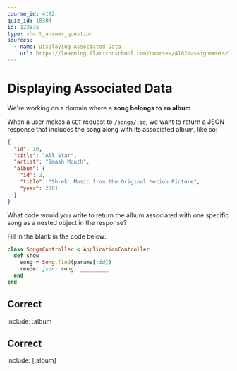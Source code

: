 ```yaml
---
course_id: 4182
quiz_id: 18304
id: 123875
type: short_answer_question
sources:
  - name: Displaying Associated Data
    url: https://learning.flatironschool.com/courses/4182/assignments/117174
---
```


# Displaying Associated Data

We're working on a domain where a **song belongs to an album**.

When a user makes a `GET` request to `/songs/:id`, we want to return a JSON
response that includes the song along with its associated album, like so:

```json
{
  "id": 10,
  "title": "All Star",
  "artist": "Smash Mouth",
  "album": {
    "id": 2,
    "title": "Shrek: Music from the Original Motion Picture",
    "year": 2001
  }
}
```

What code would you write to return the album associated with one specific song
as a nested object in the response?

Fill in the blank in the code below:

```rb
class SongsController < ApplicationController
  def show
    song = Song.find(params[:id])
    render json: song, _________
  end
end
```

## Correct

include: :album

## Correct

include: [:album]
